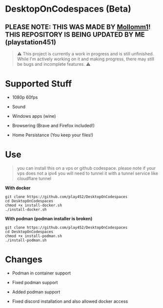 # DesktopOnCodespaces (Beta)
## PLEASE NOTE: THIS WAS MADE BY [**Mollomm1**](https://git.mollomm1.dev/Mollomm1/DesktopOnCodespaces)! THIS REPOSITORY IS BEING UPDATED BY ME (playstation451)

> ⚠️ This project is currently a work in progress and is still unfinished. While I'm actively working on it and making progress, there may still be bugs and incomplete features. ⚠️

# Supported Stuff

* 1080p 60fps

* Sound

* Windows apps (wine)

* Browsering (Brave and Firefox included!)

* Home Persistance (You keep your files!)

# Use

> you can install this on a vps or github codespace.
> please note if your vps does not a ipv4 you will need to tunnel it with a tunnel service like cloudflare tunnel

**With docker**
```
git clone https://github.com/play452/DesktopOnCodespaces
cd DesktopOnCodespaces
chmod +x install-docker.sh
./install-docker.sh
```

**With podman (podman installer is broken)**
```
git clone https://github.com/play452/DesktopOnCodespaces
cd DesktopOnCodespaces
chmod +x install-podman.sh
./install-podman.sh
```

# Changes
- Podman in container support

- Fixed podman support

- Added podman support

- Fixed discord installation and also allowed docker access
